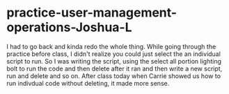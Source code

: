 # practice-user-management-operations-Joshua-L

I had to go back and kinda redo the whole thing. While going through the practice before class, I didn't realize you could just select the an individual script to run. So I was writing the script, using 
the select all portion lighting bolt to run the code and then delete after it ran and then write a new script, run and delete and so on. After class today when Carrie showed us how to run indivdual code without deleting,
it made more sense.
